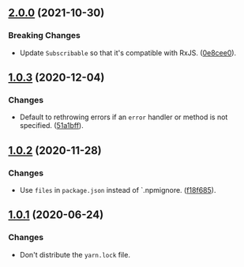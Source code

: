 <a name="2.0.0"></a>
## [2.0.0](https://github.com/cartant/rxjs-interop/compare/v1.0.3...v2.0.0) (2021-10-30)

### Breaking Changes

* Update `Subscribable` so that it's compatible with RxJS. ([0e8cee0](https://github.com/cartant/rxjs-interop/commit/0e8cee0)).

<a name="1.0.3"></a>
## [1.0.3](https://github.com/cartant/rxjs-interop/compare/v1.0.2...v1.0.3) (2020-12-04)

### Changes

* Default to rethrowing errors if an `error` handler or method is not specified. ([51a1bff](https://github.com/cartant/rxjs-interop/commit/51a1bff)).

<a name="1.0.2"></a>
## [1.0.2](https://github.com/cartant/rxjs-interop/compare/v1.0.1...v1.0.2) (2020-11-28)

### Changes

* Use `files` in `package.json` instead of `.npmignore. ([f18f685](https://github.com/cartant/rxjs-interop/commit/f18f685)).

<a name="1.0.1"></a>
## [1.0.1](https://github.com/cartant/rxjs-interop/compare/v1.0.0...v1.0.1) (2020-06-24)

### Changes

* Don't distribute the `yarn.lock` file.